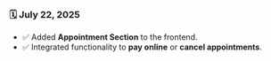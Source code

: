### 🗓️ July 22, 2025
- ✅ Added **Appointment Section** to the frontend.
- ✅ Integrated functionality to **pay online** or **cancel appointments**.
